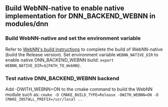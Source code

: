 ## Build WebNN-native to enable native implementation for DNN_BACKEND_WEBNN  in modules/dnn


### Build WebNN-native and set the environment variable

 Refer to [WebNN's build instructions](https://github.com/otcshare/webnn-native/blob/main/README.md) to complete the build of WebNN-native (build the Release version). Set environment variable `WEBNN_NATIVE_DIR` to enable native DNN_BACKEND_WEBNN build: `export WEBNN_NATIVE_DIR=${PATH_TO_WebNN}`.

### Test native DNN_BACKEND_WEBNN backend
Add -DWITH_WEBNN=ON to the cmake command to build the WebNN module such as:
`cmake -D CMAKE_BUILD_TYPE=Release -DWITH_WEBNN=ON -D CMAKE_INSTALL_PREFIX=/usr/local ..`
